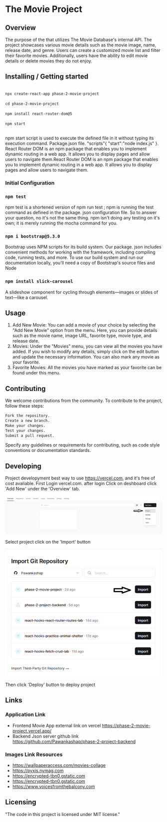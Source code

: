 # The Movie Project

## Overview

The purpose of the that utilizes The Movie Database's internal API. The project showcases various movie details such as the movie image, name, release date, and genre. Users can create a customized movie list and filter their favorite movies. Additionally, users have the ability to edit movie details or delete movies they do not enjoy.


## Installing / Getting started

<!-- A quick introduction of the minimal setup you need to get a hello world up & running. -->

```shell

npx create-react-app phase-2-movie-project

cd phase-2-movie-project

npm install react-router-dom@5

npm start


```

npm start script is used to execute the defined file in it without typing its execution command. Package.json file. "scripts"{ "start":"node index.js" }.
React Router DOM is an npm package that enables you to implement dynamic routing in a web app. It allows you to display pages and allow users to navigate them.React Router DOM is an npm package that enables you to implement dynamic routing in a web app. It allows you to display pages and allow users to navigate them.


### Initial Configuration

### `npm test`

npm test is a shortened version of npm run test ; npm is running the test command as defined in the package. json configuration file. So to answer your question, no it's not the same thing. npm isn't doing any testing on it's own; it is merely running the mocha command for you.

### `npm i bootstrap@5.3.0`

Bootstrap uses NPM scripts for its build system. Our package. json includes convenient methods for working with the framework, including compiling code, running tests, and more. To use our build system and run our documentation locally, you'll need a copy of Bootstrap's source files and Node

### `npm install slick-carousel`

A slideshow component for cycling through elements—images or slides of text—like a carousel.

## Usage
   
   1. Add New Movie: You can add a movie of your choice by selecting the "Add New Movie" option from the menu. Here, you can provide details such as the movie name, image URL, favorite type, movie type, and release date.
   2. Movies: Under the "Movies" menu, you can view all the movies you have added. If you wish to modify any details, simply click on the edit  button and update the necessary information. You can also mark any movie as your favorite.
   3. Favorite Movies: All the movies you have marked as your favorite can be found under this menu.

## Contributing

We welcome contributions from the community. To contribute to the project, follow these steps:

    Fork the repository.
    Create a new branch.
    Make your changes.
    Test your changes.
    Submit a pull request.

Specify any guidelines or requirements for contributing, such as code style conventions or documentation standards.

## Developing

Project developyment best way to use https://vercel.com, and it's free of cost avaliable.
First Login vercel.com. after login Click on deshboard  click 'Add New' under the 'Overview' tab. 

![Alt text](image.png)

Select project click on the 'Import' button 

![Alt text](image-1.png)

Then click 'Deploy' button to deploy project

## Links

### Application Link

* Frontend Movie App external link on vercel https://phase-2-movie-project.vercel.app/
* Backend Json server github link https://github.com/Pawankashap/phase-2-project-backend

### Images Link Resources

* https://wallpaperaccess.com/movies-collage
* https://pyxis.nymag.com
* https://encrypted-tbn0.gstatic.com
* https://encrypted-tbn0.gstatic.com
* https://www.voicesfromthebalcony.com


## Licensing

"The code in this project is licensed under MIT license."